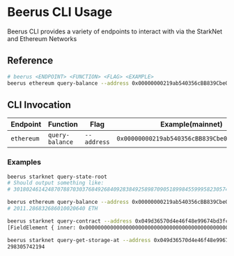 # Beerus CLI Usage

Beerus CLI provides a variety of endpoints to interact with via the
StarkNet and Ethereum Networks

## Reference

```bash
# beerus <ENDPOINT> <FUNCTION> <FLAG> <EXAMPLE>
beerus ethereum query-balance --address 0x00000000219ab540356cBB839Cbe05303d7705Fa
```

## CLI Invocation

| Endpoint | Function | Flag | Example(mainnet) |
| -------- | -------- | ---- | ------- |
| `ethereum` | `query-balance` | `--address` | `0x00000000219ab540356cBB839Cbe05303d7705Fa` |

### Examples

```bash
beerus starknet query-state-root
# Should output something like:
# 3018024614248707887030376849268409283849258987090518998455999582305744756580
```

```bash
beerus ethereum query-balance --address 0x00000000219ab540356cBB839Cbe05303d7705Fa
# 2011.286832686010020640 ETH
```

```bash
beerus starknet query-contract --address 0x049d36570d4e46f48e99674bd3fcc84644ddd6b96f7c741b1562b82f9e004dc7 --selector 0x1e888a1026b19c8c0b57c72d63ed1737106aa10034105b980ba117bd0c29fe1 --calldata 0x00,0x01
[FieldElement { inner: 0x0000000000000000000000000000000000000000000000000000000000000000 }, FieldElement { inner: 0x0000000000000000000000000000000000000000000000000000000000000000 }]
```

```bash
beerus starknet query-get-storage-at --address 0x049d36570d4e46f48e99674bd3fcc84644ddd6b96f7c741b1562b82f9e004dc7 --key 0x341c1bdfd89f69748aa00b5742b03adbffd79b8e80cab5c50d91cd8c2a79be1
298305742194
```